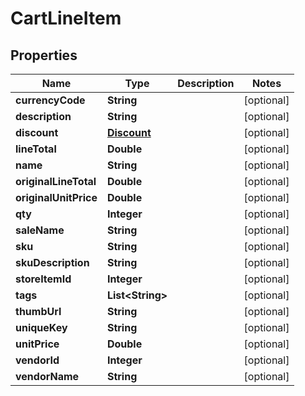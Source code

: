 
# CartLineItem

## Properties
Name | Type | Description | Notes
------------ | ------------- | ------------- | -------------
**currencyCode** | **String** |  |  [optional]
**description** | **String** |  |  [optional]
**discount** | [**Discount**](Discount.md) |  |  [optional]
**lineTotal** | **Double** |  |  [optional]
**name** | **String** |  |  [optional]
**originalLineTotal** | **Double** |  |  [optional]
**originalUnitPrice** | **Double** |  |  [optional]
**qty** | **Integer** |  |  [optional]
**saleName** | **String** |  |  [optional]
**sku** | **String** |  |  [optional]
**skuDescription** | **String** |  |  [optional]
**storeItemId** | **Integer** |  |  [optional]
**tags** | **List&lt;String&gt;** |  |  [optional]
**thumbUrl** | **String** |  |  [optional]
**uniqueKey** | **String** |  |  [optional]
**unitPrice** | **Double** |  |  [optional]
**vendorId** | **Integer** |  |  [optional]
**vendorName** | **String** |  |  [optional]



